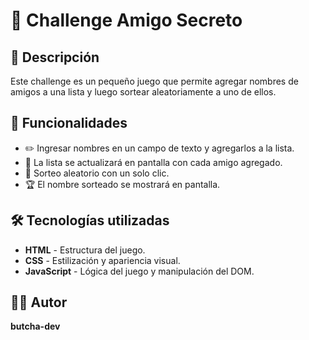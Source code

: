 # 🎁 Challenge Amigo Secreto  

## 📌 Descripción  
Este challenge es un pequeño juego que permite agregar nombres de amigos a una lista y luego sortear aleatoriamente a uno de ellos.  

## 🚀 Funcionalidades  
- ✏️ Ingresar nombres en un campo de texto y agregarlos a la lista.  
- 📜 La lista se actualizará en pantalla con cada amigo agregado.  
- 🎲 Sorteo aleatorio con un solo clic.  
- 🏆 El nombre sorteado se mostrará en pantalla.  

## 🛠 Tecnologías utilizadas  
- **HTML** - Estructura del juego.  
- **CSS** - Estilización y apariencia visual.  
- **JavaScript** - Lógica del juego y manipulación del DOM.  

## 👨‍💻 Autor  
**butcha-dev**  
